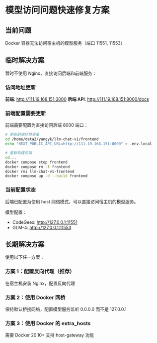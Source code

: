 # 模型访问问题快速修复方案

## 当前问题
Docker 容器无法访问宿主机的模型服务（端口 11551, 11553）

## 临时解决方案

暂时不使用 Nginx，直接访问后端和前端服务：

### 访问地址更新

**前端**: http://111.19.168.151:3000
**后端 API**: http://111.19.168.151:8000/docs

### 前端配置需要更新

前端需要配置为直接访问后端 8000 端口：

```bash
# 更新前端环境变量
cd /home/data2/yangyk/llm-chat-v1/frontend
echo "NEXT_PUBLIC_API_URL=http://111.19.168.151:8000" > .env.local

# 重新构建前端
cd ..
docker compose stop frontend
docker compose rm -f frontend
docker rmi llm-chat-v1-frontend
docker compose up -d --build frontend
```

### 当前配置状态

后端已配置为使用 host 网络模式，可以直接访问宿主机的模型服务。

模型配置：
- CodeGeex: http://127.0.0.1:11551
- GLM-4: http://127.0.0.1:11553

## 长期解决方案

使用以下任一方案：

### 方案 1：配置反向代理（推荐）
在宿主机安装 Nginx，配置反向代理

### 方案 2：使用 Docker 网桥
保持默认桥接网络，配置模型服务监听 0.0.0.0 而不是 127.0.0.1

### 方案 3：使用 Docker 的 extra_hosts
需要 Docker 20.10+ 支持 host-gateway 功能
